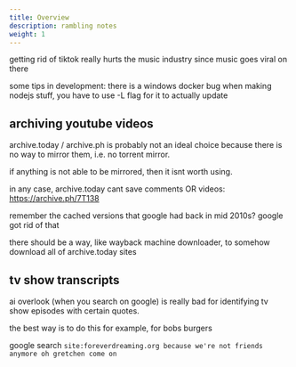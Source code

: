 ```yaml
---
title: Overview
description: rambling notes
weight: 1
---
```


getting rid of tiktok really hurts the music industry
since music goes viral on there

some tips in development:
there is a windows docker bug when making nodejs stuff,
you have to use -L flag for it to actually update

## archiving youtube videos

archive.today / archive.ph is probably not an ideal
choice because there is no way to mirror them, i.e. no
torrent mirror. 

if anything is not able to be mirrored, then it isnt
worth using.

in any case, archive.today cant save comments OR videos:
https://archive.ph/7T138

remember the cached versions that google had back in mid
2010s? google got rid of that

there should be a way, like wayback machine downloader,
to somehow download all of archive.today sites


## tv show transcripts

ai overlook (when you search on google) is really bad
for identifying tv show episodes with certain quotes.

the best way is to do this for example, for bobs burgers

google search
`site:foreverdreaming.org because we're not friends anymore oh gretchen come on`


